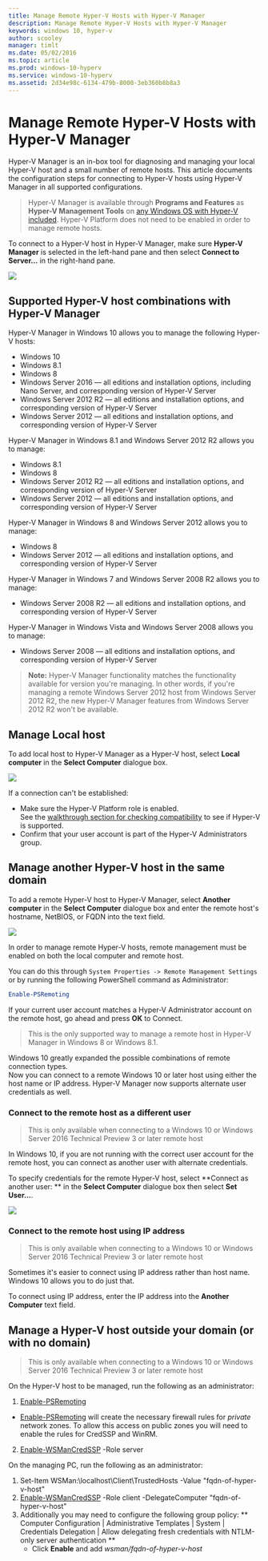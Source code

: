 ```yaml
---
title: Manage Remote Hyper-V Hosts with Hyper-V Manager
description: Manage Remote Hyper-V Hosts with Hyper-V Manager
keywords: windows 10, hyper-v
author: scooley
manager: timlt
ms.date: 05/02/2016
ms.topic: article
ms.prod: windows-10-hyperv
ms.service: windows-10-hyperv
ms.assetid: 2d34e98c-6134-479b-8000-3eb360b8b8a3
---
```


# Manage Remote Hyper-V Hosts with Hyper-V Manager

Hyper-V Manager is an in-box tool for diagnosing and managing your local Hyper-V host and a small number of remote hosts.  This article documents the configuration steps for connecting to Hyper-V hosts using Hyper-V Manager in all supported configurations.

> Hyper-V Manager is available through **Programs and Features** as **Hyper-V Management Tools** on [any Windows OS with Hyper-V included](../quick_start/walkthrough_compatibility.md#OperatingSystemRequirements).  Hyper-V Platform does not need to be enabled in order to manage remote hosts.

To connect to a Hyper-V host in Hyper-V Manager, make sure **Hyper-V Manager** is selected in the left-hand pane and then select **Connect to Server...** in the right-hand pane.

![](media/HyperVManager-ConnectToHost.png)

## Supported Hyper-V host combinations with Hyper-V Manager
Hyper-V Manager in Windows 10 allows you to manage the following Hyper-V hosts:
* Windows 10
* Windows 8.1
* Windows 8
* Windows Server 2016 — all editions and installation options, including Nano Server, and corresponding version of Hyper-V Server
* Windows Server 2012 R2 — all editions and installation options, and corresponding version of Hyper-V Server
* Windows Server 2012 — all editions and installation options, and corresponding version of Hyper-V Server

Hyper-V Manager in Windows 8.1 and Windows Server 2012 R2 allows you to manage:
* Windows 8.1
* Windows 8
* Windows Server 2012 R2 — all editions and installation options, and corresponding version of Hyper-V Server
* Windows Server 2012 — all editions and installation options, and corresponding version of Hyper-V Server

Hyper-V Manager in Windows 8 and Windows Server 2012 allows you to manage:
* Windows 8
* Windows Server 2012 — all editions and installation options, and corresponding version of Hyper-V Server

Hyper-V Manager in Windows 7 and Windows Server 2008 R2 allows you to manage:
* Windows Server 2008 R2 — all editions and installation options, and corresponding version of Hyper-V Server

Hyper-V Manager in Windows Vista and Windows Server 2008 allows you to manage:
* Windows Server 2008  — all editions and installation options, and corresponding version of Hyper-V Server

> **Note:** Hyper-V Manager functionality matches the functionality available for version you're managing. In other words, if you're managing a remote Windows Server 2012 host from Windows Server 2012 R2, the new Hyper-V Manager features from Windows Server 2012 R2 won't be available.

## Manage Local host ##
To add local host to Hyper-V Manager as a Hyper-V host, select **Local computer** in the **Select Computer** dialogue box.

![](media/HyperVManager-ConnectToLocalHost.png)

If a connection can't be established:
*  Make sure the Hyper-V Platform role is enabled.  
  See the [walkthrough section for checking compatibility](../quick_start/walkthrough_compatibility.md) to see if Hyper-V is supported.
*  Confirm that your user account is part of the Hyper-V Administrators group.


## Manage another Hyper-V host in the same domain ##

To add a remote Hyper-V host to Hyper-V Manager, select **Another computer** in the **Select Computer** dialogue box and enter the remote host's hostname, NetBIOS, or FQDN into the text field.

![](media/HyperVManager-ConnectToRemoteHost.png)

In order to manage remote Hyper-V hosts, remote management must be enabled on both the local computer and remote host.

You can do this through `System Properties -> Remote Management Settings` or by running the following PowerShell command as Administrator:  

``` PowerShell
Enable-PSRemoting
```

If your current user account matches a Hyper-V Administrator account on the remote host, go ahead and press **OK** to Connect.  

> This is the only supported way to manage a remote host in Hyper-V Manager in Windows 8 or Windows 8.1.


Windows 10 greatly expanded the possible combinations of remote connection types.  
Now you can connect to a remote Windows 10 or later host using either the host name or IP address.  Hyper-V Manager now supports alternate user credentials as well.  


### Connect to the remote host as a different user
> This is only available when connecting to a Windows 10 or Windows Server 2016 Technical Preview 3 or later remote host

In Windows 10, if you are not running with the correct user account for the remote host, you can connect as another user with alternate credentials.

To specify credentials for the remote Hyper-V host, select **Connect as another user: ** in the **Select Computer** dialogue box then select **Set User...**.

![](media/HyperVManager-ConnectToRemoteHostAltCreds.png)


### Connect to the remote host using IP address
> This is only available when connecting to a Windows 10 or Windows Server 2016 Technical Preview 3 or later remote host

Sometimes it's easier to connect using IP address rather than host name. Windows 10 allows you to do just that.

To connect using IP address, enter the IP address into the **Another Computer** text field.


## Manage a Hyper-V host outside your domain (or with no domain) ##
> This is only available when connecting to a Windows 10 or Windows Server 2016 Technical Preview 3 or later remote host

On the Hyper-V host to be managed, run the following as an administrator:

1.	[Enable-PSRemoting](https://technet.microsoft.com/en-us/library/hh849694.aspx)
  * [Enable-PSRemoting](https://technet.microsoft.com/en-us/library/hh849694.aspx) will create the necessary firewall rules for *private* network zones. To allow this access on public zones you will need to enable the rules for CredSSP and WinRM.
2.  [Enable-WSManCredSSP](https://technet.microsoft.com/en-us/library/hh849872.aspx) -Role server

On the managing PC, run the following as an administrator:

1. Set-Item WSMan:\localhost\Client\TrustedHosts -Value "fqdn-of-hyper-v-host"
2. [Enable-WSManCredSSP](https://technet.microsoft.com/en-us/library/hh849872.aspx) -Role client -DelegateComputer "fqdn-of-hyper-v-host"
3. Additionally you may need to configure the following group policy: ** Computer Configuration | Administrative Templates | System | Credentials Delegation | Allow delegating fresh credentials with NTLM-only server authentication **
    * Click **Enable** and add *wsman/fqdn-of-hyper-v-host*
